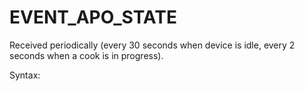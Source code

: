 # EVENT_APO_STATE

Received periodically (every 30 seconds when device is idle, every 2 seconds when a cook is in progress). 

Syntax:
```

```